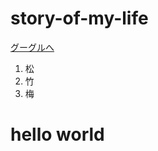 # story-of-my-life
<!DOCTYPE html>
<html>
  <a href="https://google.com">グーグルへ</a>
  <ol>
    <li>松</li>
    <li>竹</li>
    <li>梅</li>
  </ol>
  
  <h1>hello world</h1>
</html>
